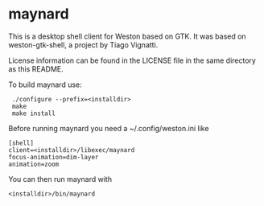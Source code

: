 # maynard

This is a desktop shell client for Weston based on GTK. It was based
on weston-gtk-shell, a project by Tiago Vignatti.

License information can be found in the LICENSE file in the same
directory as this README.

To build maynard use:

     ./configure --prefix=<installdir>
     make
     make install

Before running maynard you need a ~/.config/weston.ini like

    [shell]
    client=<installdir>/libexec/maynard
    focus-animation=dim-layer
    animation=zoom

You can then run maynard with

    <installdir>/bin/maynard
